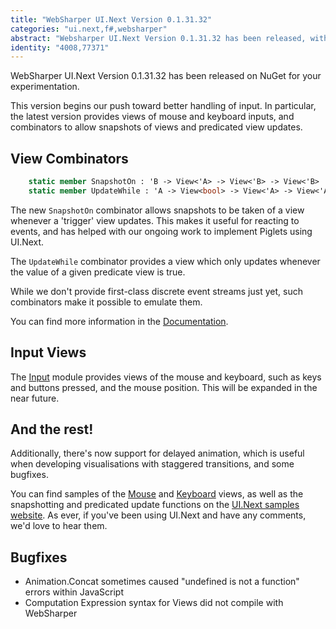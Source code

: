 ```yaml
---
title: "WebSharper UI.Next Version 0.1.31.32"
categories: "ui.next,f#,websharper"
abstract: "Websharper UI.Next Version 0.1.31.32 has been released, with bugfixes, and new event & animation functionality."
identity: "4008,77371"
---
```

WebSharper UI.Next Version 0.1.31.32 has been released on NuGet for your experimentation.

This version begins our push toward better handling of input. In particular, the latest version provides views of mouse and keyboard inputs, and combinators to allow snapshots of views and predicated view updates. 

## View Combinators

```fsharp
    static member SnapshotOn : 'B -> View<'A> -> View<'B> -> View<'B>
    static member UpdateWhile : 'A -> View<bool> -> View<'A> -> View<'A>
```

The new `SnapshotOn` combinator allows snapshots to be taken of a view whenever a 'trigger' view updates. This makes it useful for reacting to events, and has helped with our ongoing work to implement Piglets using UI.Next. 

The `UpdateWhile` combinator provides a view which only updates whenever the value of a given predicate view is true.

While we don't provide first-class discrete event streams just yet, such combinators make it possible to emulate them.

You can find more information in the [Documentation](https://github.com/dotnet-websharper/ui/blob/master/docs/UINext-View.md).

## Input Views

The [Input](https://github.com/dotnet-websharper/ui/blob/master/docs/UINext-Input.md) module provides views of the mouse and keyboard, such as keys and buttons pressed, and the mouse position. This will be expanded in the near future.


## And the rest!

Additionally, there's now support for delayed animation, which is useful when developing visualisations with staggered transitions, and some bugfixes.

You can find samples of the [Mouse](https://websharper-samples.github.io/ui/#/samples/MouseInfo) and [Keyboard](https://websharper-samples.github.io/ui/#/samples/KeyboardInfo) views, as well as the snapshotting and predicated update functions on the [UI.Next samples website](https://websharper-samples.github.io/ui/#/home). As ever, if you've been using UI.Next and have any comments, we'd love to hear them.


## Bugfixes

 *  Animation.Concat sometimes caused "undefined is not a function" errors within JavaScript 
 *  Computation Expression syntax for Views did not compile with WebSharper 

